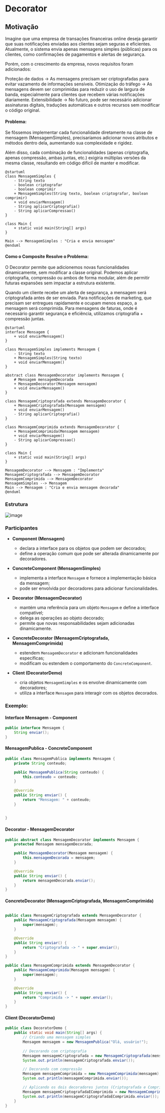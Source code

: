 # Decorator

## Motivação
Imagine que uma empresa de transações financeiras online deseja garantir que suas notificações enviadas aos clientes sejam seguras e eficientes. Atualmente, o sistema envia apenas mensagens simples (públicas) para os clientes, como confirmações de pagamentos e alertas de segurança.

Porém, com o crescimento da empresa, novos requisitos foram adicionados:

Proteção de dados → As mensagens precisam ser criptografadas para evitar vazamento de informações sensíveis.
Otimização do tráfego → As mensagens devem ser comprimidas para reduzir o uso de largura de banda, especialmente para clientes que recebem várias notificações diariamente.
Extensibilidade → No futuro, pode ser necessário adicionar assinaturas digitais, traduções automáticas e outros recursos sem modificar o código original.

#### Problema:

Se fôssemos implementar cada funcionalidade diretamente na classe de mensagem (MensagemSimples), precisaríamos adicionar novos atributos e métodos dentro dela, aumentando sua complexidade e rigidez.

Além disso, cada combinação de funcionalidades (apenas criptografia, apenas compressão, ambas juntas, etc.) exigiria múltiplas versões da mesma classe, resultando em código difícil de manter e modificar.


  
```plantuml
@startuml
class MensagemSimples {
    - String texto
    - boolean criptografar
    - boolean comprimir
    + MensagemSimples(String texto, boolean criptografar, boolean comprimir)
    + void enviarMensagem()
    - String aplicarCriptografia()
    - String aplicarCompressao()
}

class Main {
    + static void main(String[] args)
}

Main --> MensagemSimples : "Cria e envia mensagem"
@enduml
```


#### Como o Composite Resolve o Problema:

O Decorator permite que adicionemos novas funcionalidades dinamicamente, sem modificar a classe original.
Podemos aplicar criptografia, compressão ou ambos de forma modular, além de permitir futuras expansões sem impactar a estrutura existente.

Quando um cliente recebe um alerta de segurança, a mensagem será criptografada antes de ser enviada.
Para notificações de marketing, que precisam ser entregues rapidamente e ocupam menos espaço, a mensagem será comprimida.
Para mensagens de faturas, onde é necessário garantir segurança e eficiência, utilizamos criptografia + compressão juntas.


```plantuml
@startuml
interface Mensagem {
    + void enviarMensagem()
}

class MensagemSimples implements Mensagem {
    - String texto
    + MensagemSimples(String texto)
    + void enviarMensagem()
}

abstract class MensagemDecorator implements Mensagem {
    # Mensagem mensagemDecorada
    + MensagemDecorator(Mensagem mensagem)
    + void enviarMensagem()
}

class MensagemCriptografada extends MensagemDecorator {
    + MensagemCriptografada(Mensagem mensagem)
    + void enviarMensagem()
    - String aplicarCriptografia()
}

class MensagemComprimida extends MensagemDecorator {
    + MensagemComprimida(Mensagem mensagem)
    + void enviarMensagem()
    - String aplicarCompressao()
}

class Main {
    + static void main(String[] args)
}

MensagemDecorator --> Mensagem : "Implementa"
MensagemCriptografada --> MensagemDecorator
MensagemComprimida --> MensagemDecorator
MensagemSimples --> Mensagem
Main --> Mensagem : "Cria e envia mensagem decorada"
@enduml
```

### Estrutura 
![image](https://github.com/user-attachments/assets/d06c0d7f-f242-451e-9513-1b2ac2a284bb)


### Participantes

- **Component (Mensagem)**
  - declara a interface para os objetos que podem ser decorados;
  - define a operação comum que pode ser alterada dinamicamente por decoradores.

- **ConcreteComponent (MensagemSimples)**
  - implementa a interface `Mensagem` e fornece a implementação básica da mensagem;
  - pode ser envolvida por decoradores para adicionar funcionalidades.

- **Decorator (MensagemDecorator)**
  - mantém uma referência para um objeto `Mensagem` e define a interface compatível;
  - delega as operações ao objeto decorado;
  - permite que novas responsabilidades sejam adicionadas dinamicamente.

- **ConcreteDecorator (MensagemCriptografada, MensagemComprimida)**
  - estendem `MensagemDecorator` e adicionam funcionalidades específicas;
  - modificam ou estendem o comportamento do `ConcreteComponent`.

- **Client (DecoratorDemo)**
  - cria objetos `MensagemSimples` e os envolve dinamicamente com decoradores;
  - utiliza a interface `Mensagem` para interagir com os objetos decorados.
### Exemplo: 

####  Interface Mensagem - Component

```java
public interface Mensagem {
    String enviar();
}
```

####  MensagemPublica  - ConcreteComponent
```java 
public class MensagemPublica implements Mensagem {
    private String conteudo;

    public MensagemPublica(String conteudo) {
        this.conteudo = conteudo;
    }
    
    @Override
    public String enviar() {
        return "Mensagem: " + conteudo;
    }
    
    
}
```

####  Decorator - MensagemDecorator
```java
public abstract class MensagemDecorator implements Mensagem {
    protected Mensagem mensagemDecorada;

    public MensagemDecorator(Mensagem mensagem) {
        this.mensagemDecorada = mensagem;
    }

    @Override
    public String enviar() {
        return mensagemDecorada.enviar();
    }
}

```

#### ConcreteDecorator (MensagemCriptografada, MensagemComprimida)

```java

public class MensagemCriptografada extends MensagemDecorator {
    public MensagemCriptografada(Mensagem mensagem) {
        super(mensagem);
    }

    @Override
    public String enviar() {
        return "Criptografada -> " + super.enviar();
    }
}

public class MensagemComprimida extends MensagemDecorator {
    public MensagemComprimida(Mensagem mensagem) {
        super(mensagem);
    }

    @Override
    public String enviar() {
        return "Comprimida -> " + super.enviar();
    }
}

```

#### Client (DecoratorDemo)
```java
public class DecoratorDemo {
    public static void main(String[] args) {
        // Criando uma mensagem simples
        Mensagem mensagem = new MensagemPublica("Olá, usuário!");
    
        // Decorando com criptografia
        Mensagem mensagemCriptografada = new MensagemCriptografada(mensagem);
        System.out.println(mensagemCriptografada.enviar());

        // Decorando com compressão
        Mensagem mensagemComprimida = new MensagemComprimida(mensagem);
        System.out.println(mensagemComprimida.enviar());

        // Aplicando os dois decoradores juntos (Criptografada e Comprimida)
        Mensagem mensagemCriptografadaEComprimida = new MensagemComprimida(new MensagemCriptografada(mensagem));
        System.out.println(mensagemCriptografadaEComprimida.enviar());
    }
}
```
